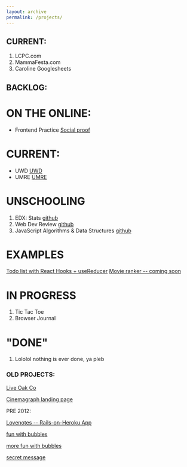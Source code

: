 ```yaml
---
layout: archive
permalink: /projects/
---
```


## CURRENT:

1. LCPC.com
2. MammaFesta.com
3. Caroline Googlesheets

## BACKLOG:

# ON THE ONLINE:

- Frontend Practice [Social proof](https://aaroncaraway.github.io/fem-socialproof/)

# CURRENT:

- UWD [UWD](https://aaroncaraway.github.io/pages/UWD)
- UMRE [UMRE](https://aaroncaraway.github.io/pages/UMRE)

# UNSCHOOLING

1. EDX: Stats [github](https://github.com/aaroncaraway/edxstats)
2. Web Dev Review [github](https://github.com/aaroncaraway/webdev)
3. JavaScript Algorithms & Data Structures [github](https://github.com/aaroncaraway/js_algos_and_ds)

# EXAMPLES

[Todo list with React Hooks + useReducer](https://aaroncaraway.github.io/umre-todo/)
[Movie ranker -- coming soon](https://aaroncaraway.github.io/umre-movies/)

# IN PROGRESS

1. Tic Tac Toe
2. Browser Journal

# "DONE"

1. Lololol nothing is ever done, ya pleb

### OLD PROJECTS:

[Live Oak Co](http://www.liveoakco.com/)

[Cinemagraph landing page](http://www.og.kendraosburn.com/cinemagraph.html)

PRE 2012:

[Lovenotes -- Rails-on-Heroku App](http://lovenotes.herokuapp.com/)

[fun with bubbles](http://www.og.kendraosburn.com/animate_bubbles.html)

[more fun with bubbles](http://www.og.kendraosburn.com/bubbles.html)

[secret message](http://www.og.kendraosburn.com/hello_hover.html)
